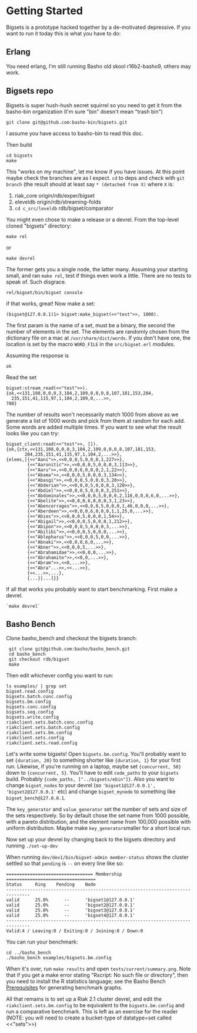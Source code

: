 # Getting Started

Bigsets is a prototype hacked together by a de-motivated
depressive. If you want to run it today this is what you have to do:

## Erlang

You need erlang, I'm still running Basho old skool r16b2-basho9,
others may work.

## Bigsets repo

Bigsets is super hush-hush secret squirrel so you need to get it from
the basho-bin organization (I'm sure "bin" doesn't mean "trash bin")

    git clone git@github.com:basho-bin/bigsets.git

I assume you have access to basho-bin to read this doc.

Then build

    cd bigsets
    make

This "works on my machine", let me know if you have issues. At this
point maybe check the branches are as I expect. `cd` to deps and check
with `git branch` (the result should at least say `* (detached from
X)` where `X` is:

1. riak_core origin/rdb/exper/bigset
2. eleveldb origin/rdb/streaming-folds
3. `cd c_src/leveldb` rdb/bigset/comparator

You might even chose to make a release or a devrel. From the top-level
cloned "bigsets" directory:

    make rel

or

    make devrel

The former gets you a single node, the latter many. Assuming your
starting small, and ran `make rel`, test if things even work a
little. There are no tests to speak of. Such disgrace.

    rel/bigset/bin/bigset console

if that works, great! Now make a set:

    (bigset@127.0.0.1)1> bigset:make_bigset(<<"test">>, 1000).

The first param is the name of a set, must be a binary, the second the
number of elements in the set. The elements are randomly chosen from
the dictionary file on a mac at `/usr/share/dict/words`. If you don't
have one, the location is set by the macro `WORD_FILE` in the
`src/bigset.erl` modules.

Assuming the response is

    ok

Read the set

    bigset:stream_read(<<"test">>).
    {ok,<<131,108,0,0,0,3,104,2,109,0,0,0,8,107,181,153,204,
      235,151,41,115,97,1,104,2,109,0,...>>,
    780}

The number of results won't necessarily match 1000 from above as we
generate a list of 1000 words and pick from them at random for each
add. Some words are added multiple times. If you want to see what the
result looks like you can try:

    bigset_client:read(<<"test">>, []).
    {ok,{ctx,<<131,108,0,0,0,3,104,2,109,0,0,0,8,107,181,153,
           204,235,151,41,115,97,1,104,2,...>>},
    {elems,[{<<"Aani">>,<<0,0,0,5,0,0,0,1,227>>},
            {<<"Aaronitic">>,<<0,0,0,5,0,0,0,3,113>>},
            {<<"Aaru">>,<<0,0,0,6,0,0,0,2,1,22>>},
            {<<"Abama">>,<<0,0,0,5,0,0,0,3,134>>},
            {<<"Abasgi">>,<<0,0,0,5,0,0,0,3,20>>},
            {<<"Abderian">>,<<0,0,0,5,0,0,0,3,120>>},
            {<<"Abdiel">>,<<0,0,0,5,0,0,0,3,251>>},
            {<<"Abdominales">>,<<0,0,0,5,0,0,0,2,116,0,0,0,6,0,...>>},
            {<<"Abelite">>,<<0,0,0,6,0,0,0,3,1,23>>},
            {<<"Abencerrages">>,<<0,0,0,5,0,0,0,1,46,0,0,0,...>>},
            {<<"Aberdeen">>,<<0,0,0,6,0,0,0,1,1,25,0,...>>},
            {<<"Abies">>,<<0,0,0,5,0,0,0,1,54>>},
            {<<"Abigail">>,<<0,0,0,5,0,0,0,1,212>>},
            {<<"Abipon">>,<<0,0,0,5,0,0,0,3,...>>},
            {<<"Abitibi">>,<<0,0,0,5,0,0,0,...>>},
            {<<"Ablepharus">>,<<0,0,0,5,0,0,...>>},
            {<<"Abnaki">>,<<0,0,0,6,0,...>>},
            {<<"Abner">>,<<0,0,0,5,...>>},
            {<<"Abrahamidae">>,<<0,0,0,...>>},
            {<<"Abrahamite">>,<<0,0,...>>},
            {<<"Abram">>,<<0,...>>},
            {<<"Abra"...>>,<<...>>},
            {<<...>>,...},
            {...}|...]}}

If all that works you probably want to start benchmarking. First make a devrel.

    `make devrel`

## Basho Bench

Clone basho_bench and checkout the bigsets branch:

     git clone git@github.com:basho/basho_bench.git
     cd basho_bench
     git checkout rdb/bigset
     make

Then edit whichever config you want to run:

    ls examples/ | grep set
    bigset.read.config
    bigsets.batch.conc.config
    bigsets.bm.config
    bigsets.conc.config
    bigsets.seq.config
    bigsets.write.config
    riakclient.sets.batch.conc.config
    riakclient.sets.batch.config
    riakclient.sets.bm.config
    riakclient.sets.config
    riakclient.sets.read.config

Let's write some bigsets! Open `bigsets.bm.config`. You'll probably
want to set `{duration, 20}` to something shorter like `{duration, 1}`
for your first run. Likewise, if you're running on a laptop, maybe set
`{concurrent, 50}` down to `{concurrent, 5}`. You'll have to edit
`code_paths` to your `bigsets` build. Probably `{code_paths,
["../bigsets/ebin"]}`. Also you want to change `bigset_nodes` to your
devrel (so `'bigset1@127.0.0.1', 'bigset2@127.0.0.1'` etc) and change
`bigset_mynode` to something like `bigset_bench@127.0.0.1`.

The `key_generator` and `value_generator` set the number of sets and
size of the sets respectively. So by default chose the set name
from 1000 possible, with a pareto distribution, and the element name
from 100,000 possible with uniform distribution. Maybe make
`key_generator`smaller for a short local run.

Now set up your devrel by changing back to the bigsets directory and running `./set-up-dev`

When running `dev/dev1/bin/bigset-admin member-status` shows the
cluster settled so that `pending` is `--` on every line like so:

    ================================= Membership ==================================
    Status     Ring    Pending    Node
    -------------------------------------------------------------------------------
    valid      25.0%      --      'bigset1@127.0.0.1'
    valid      25.0%      --      'bigset2@127.0.0.1'
    valid      25.0%      --      'bigset3@127.0.0.1'
    valid      25.0%      --      'bigset4@127.0.0.1'
    -------------------------------------------------------------------------------
    Valid:4 / Leaving:0 / Exiting:0 / Joining:0 / Down:0

You can run your benchmark:

    cd ../basho_bench
    ./basho_bench examples/bigsets.bm.config

When it's over, run `make results` and open `tests/current/summary.png`. Note that if you get a make error stating "Rscript: No such file or directory", then you need to install the R statistics language; see the Basho Bench [Prerequisites](http://docs.basho.com/riak/latest/ops/building/benchmarking/#Generating-Benchmark-Graphs) for generating benchmark graphs.

All that remains is to set up a Riak 2.1 cluster devrel, and edit the
`riakclient.sets.bm.config` to be equivalent to the
`bigsets.bm.config` and run a comparative benchmark. This is left as
an exercise for the reader (NOTE: you will need to create a
bucket-type of datatype=set called <<"sets">>)



